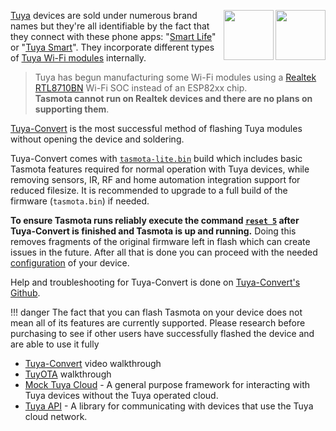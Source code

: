 <img src="https://user-images.githubusercontent.com/5904370/67487311-fbed1e80-f66d-11e9-8d82-28b4c451abba.png" align="right" width="80"> </img><img src="https://user-images.githubusercontent.com/5904370/67487232-de1fb980-f66d-11e9-9717-a457d225effa.png" align="right" width="80"> </img>

[Tuya](http://tuya.com/) devices are sold under numerous brand names but they're all identifiable by the fact that they connect with these phone apps: "[Smart Life](https://play.google.com/store/apps/details?id=com.tuya.smartlife)" or "[Tuya Smart](https://play.google.com/store/apps/details?id=com.tuya.smart)". They incorporate different types of [Tuya Wi-Fi modules](http://en.hysiry.com/products.aspx?TypeId=10) internally.

> Tuya has begun manufacturing some Wi-Fi modules using a [Realtek RTL8710BN](https://www.realtek.com/en/products/communications-network-ics/item/rtl8710bn) Wi-Fi SOC instead of an ESP82xx chip. <br>**Tasmota cannot run on Realtek devices and there are no plans on supporting them**.  

[Tuya-Convert](https://github.com/ct-Open-Source/tuya-convert) is the most successful method of flashing Tuya modules without opening the device and soldering. 

Tuya-Convert comes with [`tasmota-lite.bin`](http://thehackbox.org/tasmota/tasmota-lite.bin) build which includes basic Tasmota features required for normal operation with Tuya devices, while removing sensors, IR, RF and home automation integration support for reduced filesize. It is recommended to upgrade to a full build of the firmware (`tasmota.bin`) if needed.

**To ensure Tasmota runs reliably execute the command [`reset 5`](Commands#reset) after Tuya-Convert is finished and Tasmota is up and running.** Doing this removes fragments of the original firmware left in flash which can create issues in the future. After all that is done you can proceed with the needed [configuration](installation/Initial-Configuration) of your device.

Help and troubleshooting for Tuya-Convert is done on [Tuya-Convert's Github](https://github.com/ct-Open-Source/tuya-convert/issues).

!!! danger
    The fact that you can flash Tasmota on your device does not mean all of its features are currently supported. Please research before     purchasing to see if other users have successfully flashed the device and are able to use it fully

* [Tuya-Convert](https://github.com/ct-Open-Source/tuya-convert) video walkthrough
* [TuyOTA](https://github.com/SynAckFin/TuyOTA/wiki/Walkthrough) walkthrough
* [Mock Tuya Cloud](https://github.com/kueblc/mocktuyacloud) - A general purpose framework for interacting with Tuya devices without the Tuya operated cloud.
* [Tuya API](https://github.com/codetheweb/tuyapi) - A library for communicating with devices that use the Tuya cloud network.


